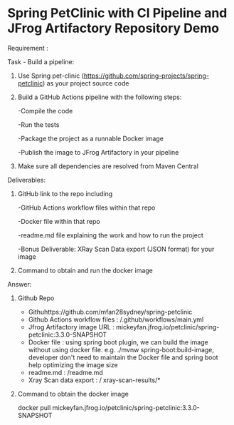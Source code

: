 
# Spring PetClinic with CI Pipeline and JFrog Artifactory Repository Demo

Requirement : 

Task - Build a pipeline:
1. Use Spring pet-clinic (https://github.com/spring-projects/spring-petclinic) as your project source code
2. Build a GitHub Actions pipeline with the following steps:

   -Compile the code

   -Run the tests

   -Package the project as a runnable Docker image

   -Publish the image to JFrog Artifactory in your pipeline
   
3. Make sure all dependencies are resolved from Maven Central


Deliverables:

1. GitHub link to the repo including

    -GitHub Actions workflow files within that repo
  
    -Docker file within that repo
  
    -readme.md file explaining the work and how to run the project
  
    -Bonus Deliverable: XRay Scan Data export (JSON format) for your image
  
2. Command to obtain and run the docker image



Answer:
1. Github Repo
   - Githuhttps://github.com/mfan28sydney/spring-petclinic
   - Github Actions workflow files : /.github/workflows/main.yml
   - Jfrog Artifactory image URL : mickeyfan.jfrog.io/petclinic/spring-petclinic:3.3.0-SNAPSHOT
   - Docker file : using spring boot plugin, we can build the image without using docker file. e.g. ./mvnw spring-boot:build-image, developer don't need to maintain the Docker file and spring boot help optimizing the image size 
   - readme.md : /readme.md
   - Xray Scan data export : / xray-scan-results/*
2. Command to obtain the docker image

   docker pull mickeyfan.jfrog.io/petclinic/spring-petclinic:3.3.0-SNAPSHOT


